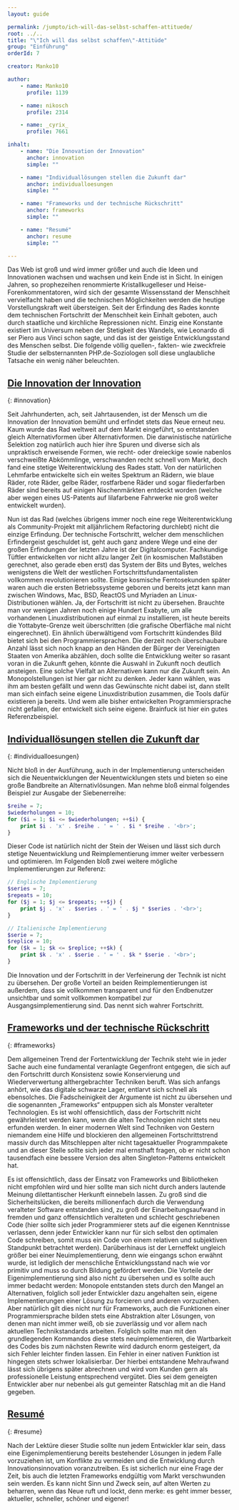 ```yaml
---
layout: guide

permalink: /jumpto/ich-will-das-selbst-schaffen-attituede/
root: ../..
title: "\"Ich will das selbst schaffen\"-Attitüde"
group: "Einführung"
orderId: 7

creator: Manko10

author:
    - name: Manko10
      profile: 1139

    - name: nikosch
      profile: 2314

    - name: _cyrix_
      profile: 7661

inhalt:
    - name: "Die Innovation der Innovation"
      anchor: innovation
      simple: ""

    - name: "Individuallösungen stellen die Zukunft dar"
      anchor: individualloesungen
      simple: ""

    - name: "Frameworks und der technische Rückschritt"
      anchor: frameworks
      simple: ""

    - name: "Resumé"
      anchor: resume
      simple: ""

---
```


Das Web ist groß und wird immer größer und auch die Ideen und Innovationen wachsen und wachsen und kein Ende ist in Sicht. In einigen Jahren, so prophezeihen renommierte Kristallkugelleser und Heise-Forenkommentatoren, wird sich der gesamte Wissensstand der Menschheit vervielfacht haben und die technischen Möglichkeiten werden die heutige Vorstellungskraft weit übersteigen. Seit der Erfindung des Rades konnte dem technischen Fortschritt der Menschheit kein Einhalt geboten, auch durch staatliche und kirchliche Repressionen nicht. Einzig eine Konstante existiert im Universum neben der Stetigkeit des Wandels, wie Leonardo di ser Piero aus Vinci schon sagte, und das ist der geistige Entwicklungsstand des Menschen selbst. Die folgende völlig quellen-, fakten- wie zweckfreie Studie der selbsternannten PHP.de-Soziologen soll diese unglaubliche Tatsache ein wenig näher beleuchten.


## [Die Innovation der Innovation](#innovation)
{: #innovation}

Seit Jahrhunderten, ach, seit Jahrtausenden, ist der Mensch um die Innovation der Innovation bemüht und erfindet stets das Neue erneut neu. Kaum wurde das Rad weltweit auf dem Markt eingeführt, so entstanden gleich Alternativformen über Alternativformen. Die darwinistische natürliche Selektion zog natürlich auch hier ihre Spuren und diverse sich als unpraktisch erweisende Formen, wie recht- oder dreieckige sowie nabenlos verschweißte Abkömmlinge, verschwanden recht schnell vom Markt, doch fand eine stetige Weiterentwicklung des Rades statt. Von der natürlichen Lehmfarbe entwickelte sich ein weites Spektrum an Rädern, wie blaue Räder, rote Räder, gelbe Räder, rostfarbene Räder und sogar fliederfarben Räder sind bereits auf einigen Nischenmärkten entdeckt worden (welche aber wegen eines US-Patents auf lilafarbene Fahrwerke nie groß weiter entwickelt wurden).

Nun ist das Rad (welches übrigens immer noch eine rege Weiterentwicklung als Community-Projekt mit alljährlichem Refactoring durchlebt) nicht die einzige Erfindung. Der technische Fortschritt, welcher dem menschlichen Erfindergeist geschuldet ist, geht auch ganz andere Wege und eine der großen Erfindungen der letzten Jahre ist der Digitalcomputer. Fachkundige Tüftler entwickelten vor nicht allzu langer Zeit (in kosmischen Maßstäben gerechnet, also gerade eben erst) das System der Bits und Bytes, welches wenigstens die Welt der westlichen Fortschrittsfundamentalisten vollkommen revolutionieren sollte. Einige kosmische Femtosekunden später waren auch die ersten Betriebssysteme geboren und bereits jetzt kann man zwischen Windows, Mac, BSD, ReactOS und Myriaden an Linux-Distributionen wählen. Ja, der Fortschritt ist nicht zu übersehen. Brauchte man vor wenigen Jahren noch einige Hundert Exabyte, um alle vorhandenen Linuxdistributionen auf einmal zu installieren, ist heute bereits die Yottabyte-Grenze weit überschritten (die grafische Oberfläche mal nicht eingerechnet). Ein ähnlich überwältigend vom Fortschritt kündendes Bild bietet sich bei den Programmiersprachen. Die derzeit noch überschaubare Anzahl lässt sich noch knapp an den Händen der Bürger der Vereinigten Staaten von Amerika abzählen, doch sollte die Entwicklung weiter so rasant voran in die Zukunft gehen, könnte die Auswahl in Zukunft noch deutlich ansteigen. Eine solche Vielfalt an Alternativen kann nur die Zukunft sein. An Monopolstellungen ist hier gar nicht zu denken. Jeder kann wählen, was ihm am besten gefällt und wenn das Gewünschte nicht dabei ist, dann stellt man sich einfach seine eigene Linuxdistribution zusammen, die Tools dafür existieren ja bereits. Und wem alle bisher entwickelten Programmiersprache nicht gefallen, der entwickelt sich seine eigene. Brainfuck ist hier ein gutes Referenzbeispiel.


## [Individuallösungen stellen die Zukunft dar](#individualloesungen)
{: #individualloesungen}

Nicht bloß in der Ausführung, auch in der Implementierung unterscheiden sich die Neuentwicklungen der Neuentwicklungen stets und bieten so eine große Bandbreite an Alternativlösungen. Man nehme bloß einmal folgendes Beispiel zur Ausgabe der Siebenerreihe:

~~~php
$reihe = 7;
$wiederholungen = 10;
for ($i = 1; $i <= $wiederholungen; ++$i) {
    print $i . 'x' . $reihe . ' = ' . $i * $reihe . '<br>';
}
~~~

Dieser Code ist natürlich nicht der Stein der Weisen und lässt sich durch stetige Neuentwicklung und Reimplementierung immer weiter verbessern und optimieren. Im Folgenden bloß zwei weitere mögliche Implementierungen zur Referenz:

~~~php
// Englische Implementierung
$series = 7;
$repeats = 10;
for ($j = 1; $j <= $repeats; ++$j) {
    print $j . 'x' . $series . ' = ' . $j * $series . '<br>';
}
~~~

~~~php
// Italienische Implementierung
$serie = 7;
$replice = 10;
for ($k = 1; $k <= $replice; ++$k) {
    print $k . 'x' . $serie . ' = ' . $k * $serie . '<br>';
}
~~~

Die Innovation und der Fortschritt in der Verfeinerung der Technik ist nicht zu übersehen. Der große Vorteil an beiden Reimplementierungen ist außerdem, dass sie vollkommen transparent und für den Endbenutzer unsichtbar und somit vollkommen kompatibel zur Ausgangsimplementierung sind. Das nennt sich wahrer Fortschritt.


## [Frameworks und der technische Rückschritt](#frameworks)
{: #frameworks}

Dem allgemeinen Trend der Fortentwicklung der Technik steht wie in jeder Sache auch eine fundamental veranlagte Gegenfront entgegen, die sich auf den Fortschritt durch Konsistenz sowie Konservierung und Wiederverwertung althergebrachter Techniken beruft. Was sich anfangs anhört, wie das digitale schwarze Lager, entlarvt sich schnell als ebensolches. Die Fadscheinigkeit der Argumente ist nicht zu übersehen und die sogenannten „Frameworks“ entpuppen sich als Monster veralteter Technologien. Es ist wohl offensichtlich, dass der Fortschritt nicht gewährleistet werden kann, wenn die alten Technologien nicht stets neu erfunden werden. In einer modernen Welt sind Techniken von Gestern niemandem eine Hilfe und blockieren den allgemeinen Fortschrittstrend massiv durch das Mitschleppen alter nicht tagesaktueller Programmpakete und an dieser Stelle sollte sich jeder mal ernsthaft fragen, ob er nicht schon tausendfach eine bessere Version des alten Singleton-Patterns entwickelt hat.

Es ist offensichtlich, dass der Einsatz von Frameworks und Bibliotheken nicht empfohlen wird und hier sollte man sich nicht durch anders lautende Meinung dilettantischer Herkunft einnebeln lassen. Zu groß sind die Sicherheitslücken, die bereits millionenfach durch die Verwendung veralteter Software entstanden sind, zu groß der Einarbeitungsaufwand in fremden und ganz offensichtlich veralteten und schlecht geschriebenen Code (hier sollte sich jeder Programmierer stets auf die eigenen Kenntnisse verlassen, denn jeder Entwickler kann nur für sich selbst den optimalen Code schreiben, somit muss ein Code von einem relativen und subjektiven Standpunkt betrachtet werden). Darüberhinaus ist der Lerneffekt ungleich größer bei einer Neuimplementierung, denn wie eingangs schon erwähnt wurde, ist lediglich der menschliche Entwicklungsstand nach wie vor primitiv und muss so durch Bildung gefördert werden. Die Vorteile der Eigenimplementierung sind also nicht zu übersehen und es sollte auch immer bedacht werden: Monopole entstanden stets durch den Mangel an Alternativen, folglich soll jeder Entwickler dazu angehalten sein, eigene Implementierungen einer Lösung zu forcieren und anderen vorzuziehen. Aber natürlich gilt dies nicht nur für Frameworks, auch die Funktionen einer Programmiersprache bilden stets eine Abstraktion alter Lösungen, von denen man nicht immer weiß, ob sie zuverlässig und vor allem nach aktuellen Technikstandards arbeiten. Folglich sollte man mit den grundlegenden Kommandos diese stets neuimplementieren, die Wartbarkeit des Codes bis zum nächsten Rewrite wird dadurch enorm gesteigert, da sich Fehler leichter finden lassen. Ein Fehler in einer nativen Funktion ist hingegen stets schwer lokalisierbar. Der hierbei entstandene Mehraufwand lässt sich übrigens später abrechnen und wird vom Kunden gern als professionelle Leistung entsprechend vergütet. Dies sei dem geneigten Entwickler aber nur nebenbei als gut gemeinter Ratschlag mit an die Hand gegeben.


## [Resumé](#resume)
{: #resume}

Nach der Lektüre dieser Studie sollte nun jedem Entwickler klar sein, dass eine Eigenimplementierung bereits bestehender Lösungen in jedem Falle vorzuziehen ist, um Konflikte zu vermeiden und die Entwicklung durch Innovationsinnovation voranzutreiben. Es ist sicherlich nur eine Frage der Zeit, bis auch die letzten Frameworks endgültig vom Markt verschwunden sein werden. Es kann nicht Sinn und Zweck sein, auf alten Werten zu beharren, wenn das Neue ruft und lockt, denn merke: es geht immer besser, aktueller, schneller, schöner und eigener!
